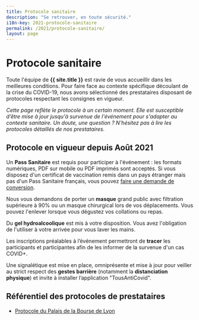 ```yaml
---
title: Protocole sanitaire
description: "Se retrouver, en toute sécurité."
i18n-key: 2021-protocole-sanitaire
permalink: /2021/protocole-sanitaire/
layout: page
---
```


# Protocole sanitaire

Toute l'équipe de **{{ site.title }}** est ravie de vous accueillir dans les meilleures conditions. Pour faire face au contexte spécifique découlant de la crise du COVID-19, nous avons sélectionné des prestataires disposant de protocoles respectant les consignes en vigueur.

_Cette page reflète le protocole à un certain moment. Elle est susceptible d’être mise à jour jusqu'à survenue de l'événement pour s'adapter au contexte sanitaire. Un doute, une question ? N'hésitez pas à lire les protocoles détaillés de nos prestataires._

## Protocole en vigueur depuis Août 2021

Un **Pass Sanitaire** est requis pour participer à l'événement : les formats numériques, PDF sur mobile ou PDF imprimés sont acceptés. Si vous disposez d'un certificat de vaccination remis dans un pays étranger mais pas d'un Pass Sanitaire français, vous pouvez [faire une demande de conversion](https://www.demarches-simplifiees.fr/commencer/passe-sanitaire-etrangers?locale=fr).


Nous vous demandons de porter un **masque** grand public avec filtration supérieure à 90% ou un masque chirurgical lors de vos déplacements. Vous pouvez l'enlever lorsque vous dégustez vos collations ou repas.

Du **gel hydroalcoolique** est mis à votre disposition. Vous avez l'obligation de l'utiliser à votre arrivée pour vous laver les mains.

Les inscriptions préalables à l’événement permettront de **tracer** les participants et participantes afin de les informer de la survenue d'un cas COVID+.

Une signalétique est mise en place, omniprésente et mise à jour pour veiller au strict respect des **gestes barrière** (notamment la **distanciation physique**) et invite à installer l’application "TousAntiCovid".

## Référentiel des protocoles de prestataires

- [Protocole du Palais de la Bourse de Lyon](https://www.lyonpalaisbourse.com/wp-content/uploads/2021/11/2021_11_29_Protocole-sanitaire-Palais-de-la-Bourse-Lyon.pdf)
